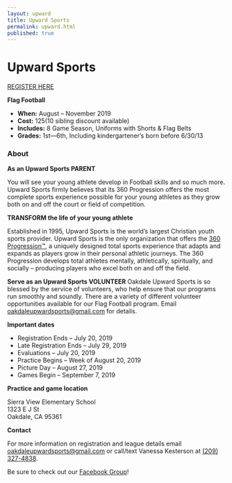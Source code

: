 ```yaml
---
layout: upward
title: Upward Sports
permalink: upward.html
published: true
---
```


# Upward Sports

<a href="https://registration.upward.org/UPW68421" class="upward-register-btn">REGISTER HERE</a>

**Flag Football**

- **When:** August – November 2019
- **Cost:** $125 ($10 sibling discount available)
- **Includes:** 8 Game Season, Uniforms with Shorts & Flag Belts
- **Grades:** 1st—6th, Including kindergartener’s born before 6/30/13

### About

**As an Upward Sports PARENT**

You will see your young athlete develop in Football skills and so much more. Upward Sports firmly believes that its 360 Progression offers the most complete sports experience possible for your young athletes as they grow both on and off the court or field of competition.</p>

**TRANSFORM the life of your young athlete**

Established in 1995, Upward Sports is the world’s largest Christian youth sports provider. Upward Sports is the only organization that offers the [360 Progression™](https://www.upward.org/about/360progression), a uniquely designed total sports experience that adapts and expands as players grow in their personal athletic journeys. The 360 Progression develops total athletes mentally, athletically, spiritually, and socially – producing players who excel both on and off the field.</p>

**Serve as an Upward Sports VOLUNTEER**
Oakdale Upward Sports is so blessed by the service of volunteers, who help ensure that our programs run smoothly and soundly. There are a variety of different volunteer opportunities available for our Flag Football program. Email [oakdaleupwardsports@gmail.com](mailto:oakdaleupwardsports@gmail.com) for details.

**Important dates**

- Registration Ends – July 20, 2019
- Late Registration Ends – July 29, 2019
- Evaluations – July 20, 2019
- Practice Begins – Week of August 20, 2019
- Picture Day – August 27, 2019
- Games Begin – September 7, 2019

**Practice and game location**

Sierra View Elementary School<br />
1323 E J St<br />
Oakdale, CA  95361

**Contact**

For more information on registration and league details email [oakdaleupwardsports@gmail.com](mailto:oakdaleupwardsports@gmail.com) or call/text Vanessa Kesterson at [(209) 327-4838](tel:+12093274838).

Be sure to check out our [Facebook Group](https://www.facebook.com/groups/190504948346754/)!
